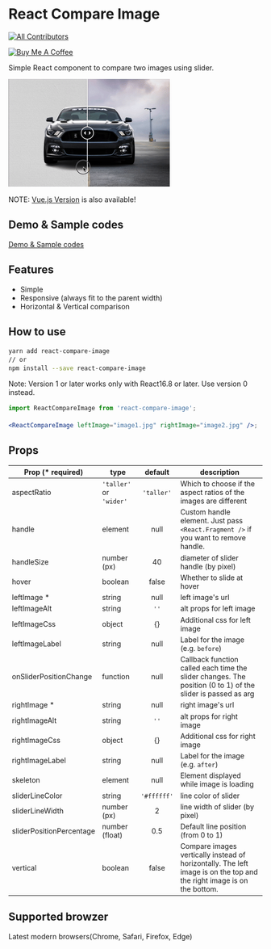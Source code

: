 # React Compare Image

[![All Contributors](https://img.shields.io/badge/all_contributors-8-orange.svg?style=flat-square)](#contributors-)

<a href="https://www.buymeacoffee.com/FVSUK5u" target="_blank"><img src="https://cdn.buymeacoffee.com/buttons/default-orange.png" alt="Buy Me A Coffee" width="180" ></a>

Simple React component to compare two images using slider.

![img](https://raw.githubusercontent.com/tam315/react-compare-image/refs/heads/main/readme.gif)

NOTE: [Vue.js Version](https://github.com/junkboy0315/vue-compare-image) is also available!

## Demo & Sample codes

[Demo & Sample codes](https://react-compare-image.yuuniworks.com/)

## Features

- Simple
- Responsive (always fit to the parent width)
- Horizontal & Vertical comparison

## How to use

```sh
yarn add react-compare-image
// or
npm install --save react-compare-image
```

Note: Version 1 or later works only with React16.8 or later. Use version 0 instead.

```jsx
import ReactCompareImage from 'react-compare-image';

<ReactCompareImage leftImage="image1.jpg" rightImage="image2.jpg" />;
```

## Props

| Prop (\* required)       | type                    |   default   | description                                                                                                           |
| ------------------------ | ----------------------- | :---------: | --------------------------------------------------------------------------------------------------------------------- |
| aspectRatio              | `'taller'` or `'wider'` | `'taller'`  | Which to choose if the aspect ratios of the images are different                                                      |
| handle                   | element                 |    null     | Custom handle element. Just pass `<React.Fragment />` if you want to remove handle.                                   |
| handleSize               | number (px)             |     40      | diameter of slider handle (by pixel)                                                                                  |
| hover                    | boolean                 |    false    | Whether to slide at hover                                                                                             |
| leftImage \*             | string                  |    null     | left image's url                                                                                                      |
| leftImageAlt             | string                  |    `''`     | alt props for left image                                                                                              |
| leftImageCss             | object                  |     {}      | Additional css for left image                                                                                         |
| leftImageLabel           | string                  |    null     | Label for the image (e.g. `before`)                                                                                   |
| onSliderPositionChange   | function                |    null     | Callback function called each time the slider changes. The position (0 to 1) of the slider is passed as arg           |
| rightImage \*            | string                  |    null     | right image's url                                                                                                     |
| rightImageAlt            | string                  |    `''`     | alt props for right image                                                                                             |
| rightImageCss            | object                  |     {}      | Additional css for right image                                                                                        |
| rightImageLabel          | string                  |    null     | Label for the image (e.g. `after`)                                                                                    |
| skeleton                 | element                 |    null     | Element displayed while image is loading                                                                              |
| sliderLineColor          | string                  | `'#ffffff'` | line color of slider                                                                                                  |
| sliderLineWidth          | number (px)             |      2      | line width of slider (by pixel)                                                                                       |
| sliderPositionPercentage | number (float)          |     0.5     | Default line position (from 0 to 1)                                                                                   |
| vertical                 | boolean                 |    false    | Compare images vertically instead of horizontally. The left image is on the top and the right image is on the bottom. |

## Supported browzer

Latest modern browsers(Chrome, Safari, Firefox, Edge)
